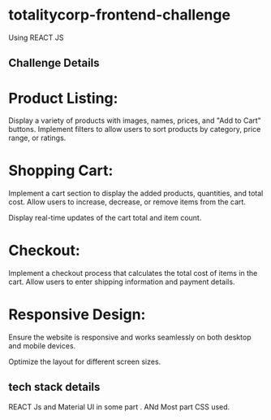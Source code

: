 # totalitycorp-frontend-challenge
Using REACT JS 

## Challenge Details 

 # Product Listing: 

Display a variety of products with images, names, prices, and "Add to Cart" buttons. Implement filters to allow users to sort products by category, price range, or ratings. 

# Shopping Cart: 

Implement a cart section to display the added products, quantities, and total cost. Allow users to increase, decrease, or remove items from the cart. 

Display real-time updates of the cart total and item count. 

# Checkout: 

Implement a checkout process that calculates the total cost of items in the cart. Allow users to enter shipping information and payment details. 

# Responsive Design: 

Ensure the website is responsive and works seamlessly on both desktop and mobile devices. 

Optimize the layout for different screen sizes. 

## tech stack details
REACT Js and Material UI in some part .
ANd Most part CSS used.
